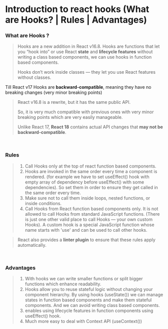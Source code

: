 # Introduction to react hooks (What are Hooks? | Rules | Advantages)

### What are Hooks ?

> Hooks are a new addition in React v16.8.
> Hooks are functions that let you “hook into” or use React **state** and **lifecycle features** without writing a class based components, we can use hooks in function based components.
>
> Hooks don’t work inside classes — they let you use React features without classes.

Till React v17 Hooks are **backward-compatible**, meaning they have no breaking changes (very minor breaking points)

> React v16.8 is a rewrite, but it has the same public API.
>
> So, it is very much compatible with previous ones with very minor breaking points which are very easily manageable.
>
> Unlike React 17, **React 18** contains actual API changes that **may not be backward-compatible**.

<br>

### Rules

> 1.  Call Hooks only at the top of react function based components.
> 2.  Hooks are invoked in the same order every time a component is rendered. (for example we have to set useEffect() hook with empty array of dependency before useEffect() with some dependencies). So set them in order to ensure they get called in the same order every time.
> 3.  Make sure not to call them inside loops, nested functions, or inside conditions.
> 4.  Call Hooks from React function based components only. It is not allowed to call Hooks from standard JavaScript functions. (There is just one other valid place to call Hooks — your own custom Hooks). A custom hook is a special JavaScript function whose name starts with 'use' and can be used to call other hooks.

> React also provides a **linter plugin** to ensure that these rules apply automatically.

<br>

### Advantages

> 1. With hooks we can write smaller functions or split bigger functions which enhance readability.
> 2. Hooks allow you to reuse stateful logic without changing your component hierarchy. By using hooks (useState()) we can manage states in function based components and make them stateful components. And we can avoid writing class based components.
> 3. enables using lifecycle features in function components using useEffect() hook.
> 4. Much more easy to deal with Context API (useContext())
